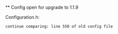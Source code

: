 ** Config open for upgrade to 1.1.9

Configuration.h:

    continue comparing: line 550 of old config file
